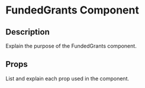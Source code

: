 # FundedGrants Component

## Description
Explain the purpose of the FundedGrants component.

## Props
List and explain each prop used in the component.